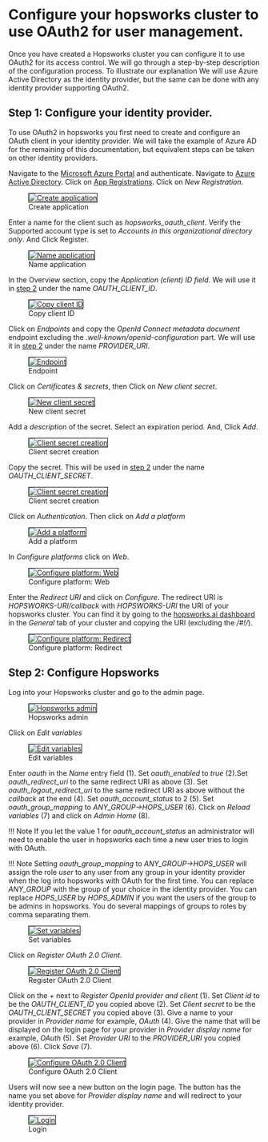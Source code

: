 # Configure your hopsworks cluster to use OAuth2 for user management.
Once you have created a Hopsworks cluster you can configure it to use OAuth2 for its access control.
We will go through a step-by-step description of the configuration process.
To illustrate our explanation We will use Azure Active Directory as the identity provider, but the same can be done with any identity provider supporting OAuth2.

## Step 1: Configure your identity provider.
To use OAuth2 in hopsworks you first need to create and configure an OAuth client in your identity provider. We will take the example of Azure AD for the remaining of this documentation, but equivalent steps can be taken on other identity providers.

Navigate to the [Microsoft Azure Portal](https://portal.azure.com) and authenticate. Navigate to [Azure Active Directory](https://portal.azure.com/#blade/Microsoft_AAD_IAM/ActiveDirectoryMenuBlade/Overview). Click on [App Registrations](https://portal.azure.com/#blade/Microsoft_AAD_IAM/ActiveDirectoryMenuBlade/RegisteredApps). Click on *New Registration*.

<p align="center">
  <figure>
    <a  href="../../../assets/images/hopsworksai/sso/create_application.png">
      <img style="border: 1px solid #000" src="../../../assets/images/hopsworksai/sso/create_application.png" alt="Create application">
    </a>
    <figcaption>Create application</figcaption>
  </figure>
</p>

Enter a name for the client such as *hopsworks_oauth_client*. Verify the Supported account type is set to *Accounts in this organizational directory only*. And Click Register.

<p align="center">
  <figure>
    <a  href="../../../assets/images/hopsworksai/sso/name_application.png">
      <img style="border: 1px solid #000" src="../../../assets/images/hopsworksai/sso/name_application.png" alt="Name application">
    </a>
    <figcaption>Name application</figcaption>
  </figure>
</p>

In the Overview section, copy the *Application (client) ID field*. We will use it in [step 2](#step-2-configure-hopsworks) under the name *OAUTH_CLIENT_ID*.

<p align="center">
  <figure>
    <a  href="../../../assets/images/hopsworksai/sso/client_id.png">
      <img style="border: 1px solid #000" src="../../../assets/images/hopsworksai/sso/client_id.png" alt="Copy client ID">
    </a>
    <figcaption>Copy client ID</figcaption>
  </figure>
</p>

Click on *Endpoints* and copy the *OpenId Connect metadata document* endpoint excluding the *.well-known/openid-configuration* part. We will use it in [step 2](#step-2-configure-hopsworks) under the name *PROVIDER_URI*.

<p align="center">
  <figure>
    <a  href="../../../assets/images/hopsworksai/sso/endpoint.png">
      <img style="border: 1px solid #000" src="../../../assets/images/hopsworksai/sso/endpoint.png" alt="Endpoint">
    </a>
    <figcaption>Endpoint</figcaption>
  </figure>
</p>

Click on *Certificates & secrets*, then Click on *New client secret*.

<p align="center">
  <figure>
    <a  href="../../../assets/images/hopsworksai/sso/new_client_secret.png">
      <img style="border: 1px solid #000" src="../../../assets/images/hopsworksai/sso/new_client_secret.png" alt="New client secret">
    </a>
    <figcaption>New client secret</figcaption>
  </figure>
</p>

Add a *description* of the secret. Select an expiration period. And, Click *Add*. 

<p align="center">
  <figure>
    <a  href="../../../assets/images/hopsworksai/sso/new_client_secret_config.png">
      <img style="border: 1px solid #000" src="../../../assets/images/hopsworksai/sso/new_client_secret_config.png" alt="Client secret creation">
    </a>
    <figcaption>Client secret creation</figcaption>
  </figure>
</p>

Copy the secret. This will be used in [step 2](#step-2-configure-hopsworks) under the name *OAUTH_CLIENT_SECRET*.

<p align="center">
  <figure>
    <a  href="../../../assets/images/hopsworksai/sso/copy_secret.png">
      <img style="border: 1px solid #000" src="../../../assets/images/hopsworksai/sso/copy_secret.png" alt="Client secret creation">
    </a>
    <figcaption>Client secret creation</figcaption>
  </figure>
</p>

Click on *Authentication*. Then click on *Add a platform*

<p align="center">
  <figure>
    <a  href="../../../assets/images/hopsworksai/sso/add_platform.png">
      <img style="border: 1px solid #000" src="../../../assets/images/hopsworksai/sso/add_platform.png" alt="Add a platform">
    </a>
    <figcaption>Add a platform</figcaption>
  </figure>
</p>

In *Configure platforms* click on *Web*.

<p align="center">
  <figure>
    <a  href="../../../assets/images/hopsworksai/sso/add_platform_web.png">
      <img style="border: 1px solid #000" src="../../../assets/images/hopsworksai/sso/add_platform_web.png" alt="Configure platform: Web">
    </a>
    <figcaption>Configure platform: Web</figcaption>
  </figure>
</p>

Enter the *Redirect URI* and click on *Configure*. The redirect URI is *HOPSWORKS-URI/callback* with *HOPSWORKS-URI* the URI of your hopsworks cluster. You can find it by going to the [hopsworks.ai dashboard](https://managed.hopsworks.ai/dashboard) in the *General* tab of your cluster and copying the URI (excluding the */#!/*).

<p align="center">
  <figure>
    <a  href="../../../assets/images/hopsworksai/sso/add_platform_redirect.png">
      <img style="border: 1px solid #000" src="../../../assets/images/hopsworksai/sso/add_platform_redirect.png" alt="Configure platform: Redirect">
    </a>
    <figcaption>Configure platform: Redirect</figcaption>
  </figure>
</p>

## Step 2: Configure Hopsworks
Log into your Hopsworks cluster and go to the admin page.

<p align="center">
  <figure>
    <a  href="../../../assets/images/hopsworksai/sso/hopsworks_admin.png">
      <img style="border: 1px solid #000" src="../../../assets/images/hopsworksai/sso/hopsworks_admin.png" alt="Hopsworks admin">
    </a>
    <figcaption>Hopsworks admin</figcaption>
  </figure>
</p>

Click on *Edit variables*

<p align="center">
  <figure>
    <a  href="../../../assets/images/hopsworksai/sso/edit_variables.png">
      <img style="border: 1px solid #000" src="../../../assets/images/hopsworksai/sso/edit_variables.png" alt="Edit variables">
    </a>
    <figcaption>Edit variables</figcaption>
  </figure>
</p>

Enter *oauth* in the *Name* entry field (1). Set *oauth_enabled* to *true* (2).Set *oauth_redirect_uri* to the same redirect URI as above (3). Set *oauth_logout_redirect_uri* to the same redirect URI as above without the *callback* at the end (4). Set *oauth_account_status* to 2 (5). Set *oauth_group_mapping* to *ANY_GROUP->HOPS_USER* (6). Click on *Reload variables* (7) and click on *Admin Home* (8). 

!!! Note
        If you let the value 1 for *oauth_account_status* an administrator will need to enable the user in hopsworks each time a new user tries to login with OAuth. 
        
!!! Note
    Setting *oauth_group_mapping* to *ANY_GROUP->HOPS_USER* will assign the role *user* to any user from any group in your identity provider when the log into hopsworks with OAuth for the first time. You can replace *ANY_GROUP* with the group of your choice in the identity provider. You can replace *HOPS_USER* by *HOPS_ADMIN* if you want the users of the group to be admins in hopsworks. You do several mappings of groups to roles by comma separating them.

<p align="center">
  <figure>
    <a  href="../../../assets/images/hopsworksai/sso/set_variables.png">
      <img style="border: 1px solid #000" src="../../../assets/images/hopsworksai/sso/set_variables.png" alt="Set variables">
    </a>
    <figcaption>Set variables</figcaption>
  </figure>
</p>

Click on *Register OAuth 2.0 Client*.

<p align="center">
  <figure>
    <a  href="../../../assets/images/hopsworksai/sso/register_client.png">
      <img style="border: 1px solid #000" src="../../../assets/images/hopsworksai/sso/register_client.png" alt="Register OAuth 2.0 Client">
    </a>
    <figcaption>Register OAuth 2.0 Client</figcaption>
  </figure>
</p>

Click on the *+* next to *Register OpenId provider and client* (1). Set *Client id* to be the *OAUTH_CLIENT_ID* you copied above (2).  Set *Client secret* to be the *OAUTH_CLIENT_SECRET* you copied above (3). Give a name to your provider in *Provider name* for example, *OAuth* (4). Give the name that will be displayed on the login page for your provider in *Provider display name* for example, *OAuth* (5). Set *Provider URI* to the *PROVIDER_URI* you copied above (6). Click *Save* (7).

<p align="center">
  <figure>
    <a  href="../../../assets/images/hopsworksai/sso/configure_client.png">
      <img style="border: 1px solid #000" src="../../../assets/images/hopsworksai/sso/configure_client.png" alt="Configure OAuth 2.0 Client">
    </a>
    <figcaption>Configure OAuth 2.0 Client</figcaption>
  </figure>
</p>

Users will now see a new button on the login page. The button has the name you set above for *Provider display name* and will redirect to your identity provider.

<p align="center">
  <figure>
    <a  href="../../../assets/images/hopsworksai/sso/login.png">
      <img style="border: 1px solid #000" src="../../../assets/images/hopsworksai/sso/login.png" alt="Login">
    </a>
    <figcaption>Login</figcaption>
  </figure>
</p>

